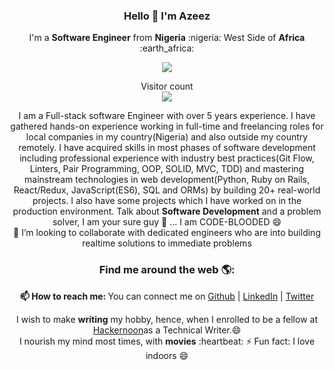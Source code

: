 <!-- ### Hi there 👋

![Azeez's github stats](https://github-readme-stats.vercel.app/api?username=kunmi02&count_private=true) -->


<!--
**kunmi02/kunmi02** is a ✨ _special_ ✨ repository because its `README.md` (this file) appears on your GitHub profile.

Here are some ideas to get you started:

- 🔭 I’m currently working on ...
- 🌱 I’m currently learning ...
- 👯 I’m looking to collaborate on ...
- 🤔 I’m looking for help with ...
- 💬 Ask me about ...
- 📫 How to reach me: ...
- 😄 Pronouns: ...
- ⚡ Fun fact: ...
-->

### **<p align='center'>Hello 👋 I'm Azeez</p>**

<p align='center'>I'm a <strong>Software Engineer</strong> from <strong>Nigeria</strong> :nigeria: West Side of <strong>Africa</strong> :earth_africa:	</p>

<p align='center'> <img src='https://github-readme-stats.vercel.app/api?username=kunmi02&count_private=true&show_icons=true&theme=dark'> </p>
<!-- <p align='center'>
<a href="https://github.com/kunmi02">
  <img align='right' src="https://github-readme-stats.anuraghazra1.vercel.app/api/top-langs/?username=kunmi02&layout=compact&theme=radical" />
</a>
</p> -->


<p align="center"> 
  Visitor count<br>
  <img src="https://profile-counter.glitch.me/kunmi02/count.svg" />
</p>


<p align='center'>
  I am a Full-stack software Engineer with over 5 years experience. I have gathered hands-on experience working in full-time and freelancing roles for local companies in my country(Nigeria) and also outside my country remotely. I have acquired skills in most phases of software development including professional experience with industry best practices(Git Flow, Linters, Pair Programming, OOP, SOLID, MVC, TDD) and mastering mainstream technologies in web development(Python, Ruby on Rails, React/Redux, JavaScript(ES6), SQL and ORMs) by building 20+ real-world projects. I also have some projects which I have worked on in the production environment.
  Talk about <strong>Software Development</strong> and a problem solver, I am your sure guy 👯 ... I am CODE-BLOODED 😄<br />
  👯 I’m looking to collaborate with dedicated engineers who are into building realtime solutions to immediate problems <br/></p>

  <h3  align='center'>Find me around the web 🌎: </h3>
  <p align='center'><b>📫 How to reach me: </b>You can connect me on  <a href="https://github.com/kunmi02">Github</a> | <a href="https://linkedin.com/in/azeezakinkunmi">LinkedIn</a> | <a href="https://twitter.com/akinkunmi006">Twitter</a> <br />
  </p>
  <p align='center'>
  I wish to make <strong>writing</strong> my hobby, hence, when I enrolled to be a fellow at <a href="https://hackernoon.com/">Hackernoon</a>as a Technical Writer.😄 <br />
  I nourish my mind most times, with <strong>movies</strong> :heartbeat:
  ⚡ Fun fact: I love indoors 😄</p>

